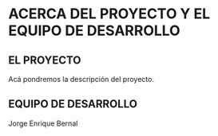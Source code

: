 # ACERCA DEL PROYECTO Y EL EQUIPO DE DESARROLLO

## EL PROYECTO

Acá pondremos la descripción del proyecto.


## EQUIPO DE DESARROLLO

Jorge Enrique Bernal

